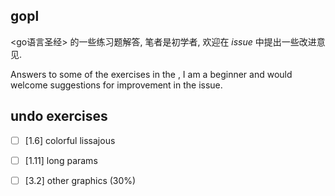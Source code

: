 ## gopl

<go语言圣经> 的一些练习题解答, 笔者是初学者, 欢迎在 _issue_ 中提出一些改进意见.

Answers to some of the exercises in the <The Go Programming Language>, I am a beginner and would welcome suggestions for improvement in the issue.


## undo exercises

- [ ] [1.6] colorful lissajous
- [ ] [1.11] long params

- [ ] [3.2] other graphics (30%)